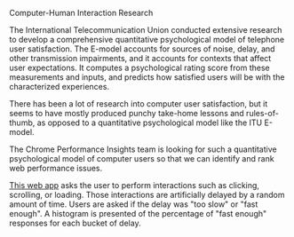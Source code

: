 Computer-Human Interaction Research

The International Telecommunication Union conducted extensive research to develop a comprehensive quantitative psychological model of telephone user satisfaction. The E-model accounts for sources of noise, delay, and other transmission impairments, and it accounts for contexts that affect user expectations. It computes a psychological rating score from these measurements and inputs, and predicts how satisfied users will be with the characterized experiences.

There has been a lot of research into computer user satisfaction, but it seems to have mostly produced punchy take-home lessons and rules-of-thumb, as opposed to a quantitative psychological model like the ITU E-model.

The Chrome Performance Insights team is looking for such a quantitative psychological model of computer users so that we can identify and rank web performance issues.

[This web app](https://computermammalinteractionator.appspot.com/) asks the user to perform interactions such as clicking, scrolling, or loading.
Those interactions are artificially delayed by a random amount of time.
Users are asked if the delay was "too slow" or "fast enough".
A histogram is presented of the percentage of "fast enough" responses for each bucket of delay.

